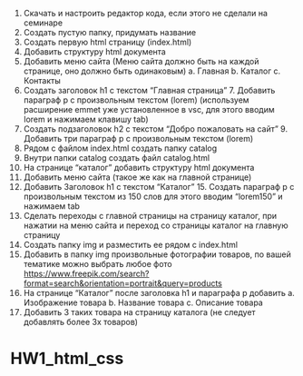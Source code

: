 1. Скачать и настроить редактор кода, если этого не сделали на семинаре
2. Создать пустую папку, придумать название
3. Создать первую html страницу (index.html)
4. Добавить структуру html документа
5. Добавить меню сайта (Меню сайта должно быть на каждой странице, оно
   должно быть одинаковым)
   a. Главная
   b. Каталог
   c. Контакты
6. Создать заголовок h1 с текстом “Главная страница” 7. Добавить параграф p с произвольным текстом (lorem) (используем расширение
   emmet уже установленное в vsc, для этого вводим lorem и нажимаем клавишу
   tab)
7. Создать подзаголовок h2 с текстом “Добро пожаловать на сайт” 9. Добавить три параграф p с произвольным текстом (lorem)
8. Рядом с файлом index.html создать папку catalog
9. Внутри папки catalog создать файл catalog.html
10. На странице “каталог” добавить структуру html документа
11. Добавить меню сайта (такое же как на главной странице)
12. Добавить Заголовок h1 с текстом “Каталог” 15. Создать параграф p с произвольным текстом из 150 слов для этого вводим
    “lorem150” и нажимаем tab
13. Сделать переходы с главной страницы на страницу каталог, при нажатии на
    меню сайта и переход со страницы каталог на главную страницу
14. Создать папку img и разместить ее рядом с index.html
15. Добавить в папку img произвольные фотографии товаров, по вашей тематике
    можно выбрать любое фото
    https://www.freepik.com/search?format=search&orientation=portrait&query=products
16. На странице “Каталог” после заголовка h1 и параграфа p добавить
    a. Изображение товара
    b. Название товара
    c. Описание товара
17. Добавить 3 таких товара на страницу каталога (не следует добавлять более 3х
    товаров)
# HW1_html_css
